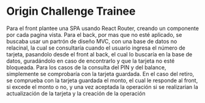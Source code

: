 # Origin Challenge Trainee

Para el front plantee una SPA usando React Router, creando un componente por cada pagina vista. 
Para el back, por mas que no esté aplicado, se buscaba usar un partrón de diseño MVC, con una base de datos no relacinal, la cual se consultaría cuando el usuario ingresa el número de tarjeta, pasandolo desde el front al back, el cual lo buscaría en la base de datos, guradándolo en caso de encontrarlo y que la tarjeta no esté bloqueada. Para los casos de la consulta del PIN y del balance, simplemente se comprobaría con la tarjeta guardada. En el caso del retiro, se comprueba con la tarjeta guardada el monto, el cual le responde al front, si excede el monto o no,  y una vez aceptada la operación si se realizarian la actualización de la tarjeta y la creación de la operación

